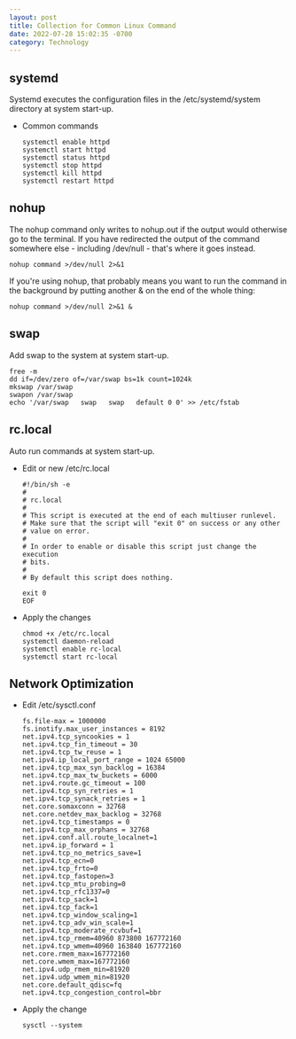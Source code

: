 ```yaml
---
layout: post
title: Collection for Common Linux Command
date: 2022-07-28 15:02:35 -0700
category: Technology
---
```


## systemd

Systemd executes the configuration files in the /etc/systemd/system directory at system start-up.

- Common commands

  ```shell
  systemctl enable httpd
  systemctl start httpd
  systemctl status httpd
  systemctl stop httpd
  systemctl kill httpd
  systemctl restart httpd
  ```

## nohup

The nohup command only writes to nohup.out if the output would otherwise go to the terminal. If you have redirected the output of the command somewhere else - including /dev/null - that's where it goes instead.

```shell
nohup command >/dev/null 2>&1
```

If you're using nohup, that probably means you want to run the command in the background by putting another & on the end of the whole thing:

```shell
nohup command >/dev/null 2>&1 &
```

## swap

Add swap to the system at system start-up.

```shell
free -m
dd if=/dev/zero of=/var/swap bs=1k count=1024k
mkswap /var/swap
swapon /var/swap
echo '/var/swap   swap   swap   default 0 0' >> /etc/fstab
```

## rc.local

Auto run commands at system start-up.

- Edit or new /etc/rc.local

  ```apacheconf
  #!/bin/sh -e
  #
  # rc.local
  #
  # This script is executed at the end of each multiuser runlevel.
  # Make sure that the script will "exit 0" on success or any other
  # value on error.
  #
  # In order to enable or disable this script just change the execution
  # bits.
  #
  # By default this script does nothing.

  exit 0
  EOF
  ```

- Apply the changes

  ```shell
  chmod +x /etc/rc.local
  systemctl daemon-reload
  systemctl enable rc-local
  systemctl start rc-local
  ```

## Network Optimization

- Edit /etc/sysctl.conf

  ```apacheconf
  fs.file-max = 1000000
  fs.inotify.max_user_instances = 8192
  net.ipv4.tcp_syncookies = 1
  net.ipv4.tcp_fin_timeout = 30
  net.ipv4.tcp_tw_reuse = 1
  net.ipv4.ip_local_port_range = 1024 65000
  net.ipv4.tcp_max_syn_backlog = 16384
  net.ipv4.tcp_max_tw_buckets = 6000
  net.ipv4.route.gc_timeout = 100
  net.ipv4.tcp_syn_retries = 1
  net.ipv4.tcp_synack_retries = 1
  net.core.somaxconn = 32768
  net.core.netdev_max_backlog = 32768
  net.ipv4.tcp_timestamps = 0
  net.ipv4.tcp_max_orphans = 32768
  net.ipv4.conf.all.route_localnet=1
  net.ipv4.ip_forward = 1
  net.ipv4.tcp_no_metrics_save=1
  net.ipv4.tcp_ecn=0
  net.ipv4.tcp_frto=0
  net.ipv4.tcp_fastopen=3
  net.ipv4.tcp_mtu_probing=0
  net.ipv4.tcp_rfc1337=0
  net.ipv4.tcp_sack=1
  net.ipv4.tcp_fack=1
  net.ipv4.tcp_window_scaling=1
  net.ipv4.tcp_adv_win_scale=1
  net.ipv4.tcp_moderate_rcvbuf=1
  net.ipv4.tcp_rmem=40960 873800 167772160
  net.ipv4.tcp_wmem=40960 163840 167772160
  net.core.rmem_max=167772160
  net.core.wmem_max=167772160
  net.ipv4.udp_rmem_min=81920
  net.ipv4.udp_wmem_min=81920
  net.core.default_qdisc=fq
  net.ipv4.tcp_congestion_control=bbr
  ```

- Apply the change

  ```shell
  sysctl --system
  ```
